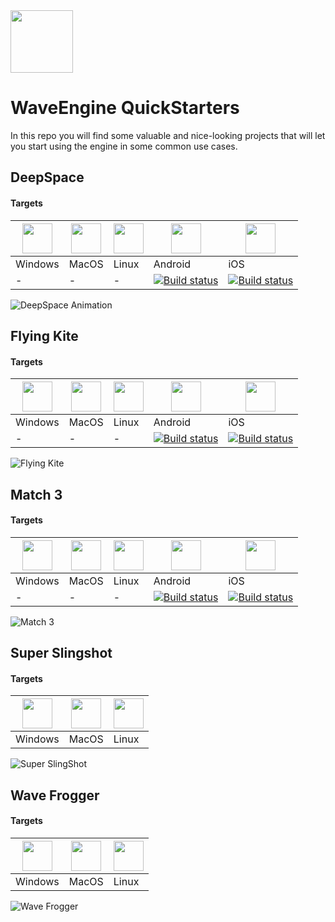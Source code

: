 <img src='https://avatars2.githubusercontent.com/u/4159362?s=100&v=4' width='100' />

# WaveEngine QuickStarters

In this repo you will find some valuable and nice-looking projects that will let you start using the engine in some common use cases.

## DeepSpace

#### Targets
| <img src="https://waveengine.net/images/home/windows_icon.png" width="48"> | <img src="https://waveengine.net/images/home/apple_icon.png" width="48"> | <img src="https://waveengine.net/images/home/linux_icon.png" width="48"> | <img src="https://waveengine.net/images/home/iOS_icon.png" width="48"> | <img src="https://waveengine.net/images/home/android_icon.png" width="48"> |
|---|---|---|---|---|
| Windows | MacOS | Linux | Android | iOS |
| - | - | - | [![Build status](https://build.appcenter.ms/v0.1/apps/8ec6a4e1-400c-40da-9914-9fe6f8c86b57/branches/master/badge)](https://install.appcenter.ms/orgs/it-zvvb/apps/wavequickstarter-deepspace-android/distribution_groups/public%20release) | [![Build status](https://build.appcenter.ms/v0.1/apps/9a2183e7-bb05-479d-b77f-61704250b531/branches/master/badge)](https://install.appcenter.ms/users/jpulido/apps/wavequickstarter-deepspace-ios/distribution_groups/public%20access) |

![DeepSpace Animation](https://media.giphy.com/media/pHYebPbaaNFkQGVaXQ/giphy.gif)

## Flying Kite

#### Targets
| <img src="https://waveengine.net/images/home/windows_icon.png" width="48"> | <img src="https://waveengine.net/images/home/apple_icon.png" width="48"> | <img src="https://waveengine.net/images/home/linux_icon.png" width="48"> | <img src="https://waveengine.net/images/home/iOS_icon.png" width="48"> | <img src="https://waveengine.net/images/home/android_icon.png" width="48"> |
|---|---|---|---|---|
| Windows | MacOS | Linux | Android | iOS |
| - | - | - | [![Build status](https://build.appcenter.ms/v0.1/apps/6dd0e291-b118-4491-8f65-945c700d8335/branches/master/badge)](https://install.appcenter.ms/users/jpulido/apps/flyingkite-android/distribution_groups/public%20release) | [![Build status](https://build.appcenter.ms/v0.1/apps/73ef45d5-be9e-4eb4-86a2-f141404a6c3f/branches/master/badge)](https://install.appcenter.ms/users/jpulido/apps/flyingkite-ios/distribution_groups/public%20access) |

![Flying Kite](https://media.giphy.com/media/MWt0N8f59v7BjwqUSA/giphy.gif)

## Match 3

#### Targets
| <img src="https://waveengine.net/images/home/windows_icon.png" width="48"> | <img src="https://waveengine.net/images/home/apple_icon.png" width="48"> | <img src="https://waveengine.net/images/home/linux_icon.png" width="48"> | <img src="https://waveengine.net/images/home/iOS_icon.png" width="48"> | <img src="https://waveengine.net/images/home/android_icon.png" width="48"> |
|---|---|---|---|---|
| Windows | MacOS | Linux | Android | iOS |
| - | - | - | [![Build status](https://build.appcenter.ms/v0.1/apps/9d4fb439-5f26-48eb-8d43-0897fd5d0b1e/branches/master/badge)](https://install.appcenter.ms/orgs/it-zvvb/apps/match3/distribution_groups/public%20release) | [![Build status](https://build.appcenter.ms/v0.1/apps/0aa5cedd-e9a3-4c30-836f-ef70d0fd2d39/branches/master/badge)](https://install.appcenter.ms/orgs/it-zvvb/apps/match3-ios/distribution_groups/public%20access) |

![Match 3](https://media.giphy.com/media/406Uu1mZxq1CIAUWdn/giphy.gif)

## Super Slingshot

#### Targets
| <img src="https://waveengine.net/images/home/windows_icon.png" width="48"> | <img src="https://waveengine.net/images/home/apple_icon.png" width="48"> | <img src="https://waveengine.net/images/home/linux_icon.png" width="48"> |
|---|---|---|
| Windows | MacOS | Linux |

![Super SlingShot](https://media.giphy.com/media/8cVKntPqx3RTWIheU9/giphy.gif)

## Wave Frogger

#### Targets
| <img src="https://waveengine.net/images/home/windows_icon.png" width="48"> | <img src="https://waveengine.net/images/home/apple_icon.png" width="48"> | <img src="https://waveengine.net/images/home/linux_icon.png" width="48"> |
|---|---|---|
| Windows | MacOS | Linux |

![Wave Frogger](https://media.giphy.com/media/3kANdGIOXe1UJqqnCc/giphy.gif)
